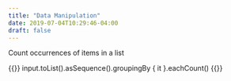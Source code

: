 ```yaml
---
title: "Data Manipulation"
date: 2019-07-04T10:29:46-04:00
draft: false
---
```


Count occurrences of items in a list

{{<highlight kotlin>}}
input.toList().asSequence().groupingBy { it }.eachCount()
{{</highlight>}}

